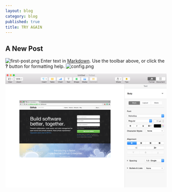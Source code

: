 ```yaml
---
layout: blog
category: blog
published: true
title: TRY AGAIN
---
```


## A New Post
![first-post.png](/images/first-post.png)
Enter text in [Markdown](http://daringfireball.net/projects/markdown/). Use the toolbar above, or click the **?** button for formatting help.
![config.png](/images/config.png)

![cn.png](/images/cn.png)
